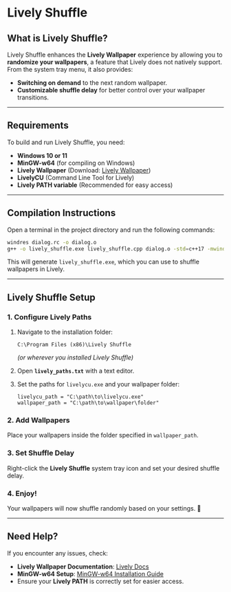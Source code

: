 # Lively Shuffle

## What is Lively Shuffle?
Lively Shuffle enhances the **Lively Wallpaper** experience by allowing you to **randomize your wallpapers**, a feature that Lively does not natively support. From the system tray menu, it also provides:
- **Switching on demand** to the next random wallpaper.
- **Customizable shuffle delay** for better control over your wallpaper transitions.

---

## Requirements
To build and run Lively Shuffle, you need:
- **Windows 10 or 11**
- **MinGW-w64** (for compiling on Windows)
- **Lively Wallpaper** (Download: [Lively Wallpaper](https://rocksdanister.github.io/lively/))
- **LivelyCU** (Command Line Tool for Lively)
- **Lively PATH variable** (Recommended for easy access)

---

## Compilation Instructions
Open a terminal in the project directory and run the following commands:

```sh
windres dialog.rc -o dialog.o
g++ -o lively_shuffle.exe lively_shuffle.cpp dialog.o -std=c++17 -mwindows -lstdc++fs
```

This will generate `lively_shuffle.exe`, which you can use to shuffle wallpapers in Lively.

---

## Lively Shuffle Setup
### 1. Configure Lively Paths
1. Navigate to the installation folder:
   ```
   C:\Program Files (x86)\Lively Shuffle
   ```
   _(or wherever you installed Lively Shuffle)_

2. Open **`lively_paths.txt`** with a text editor.

3. Set the paths for `livelycu.exe` and your wallpaper folder:
   ```
   livelycu_path = "C:\path\to\livelycu.exe"
   wallpaper_path = "C:\path\to\wallpaper\folder"
   ```

### 2. Add Wallpapers
Place your wallpapers inside the folder specified in `wallpaper_path`.

### 3. Set Shuffle Delay
Right-click the **Lively Shuffle** system tray icon and set your desired shuffle delay.

### 4. Enjoy!
Your wallpapers will now shuffle randomly based on your settings. 🎉

---

## Need Help?
If you encounter any issues, check:
- **Lively Wallpaper Documentation**: [Lively Docs](https://rocksdanister.github.io/lively/)
- **MinGW-w64 Setup**: [MinGW-w64 Installation Guide](https://www.mingw-w64.org/)
- Ensure your **Lively PATH** is correctly set for easier access.
